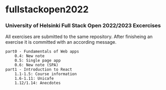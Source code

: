 # fullstackopen2022

### University of Helsinki Full Stack Open 2022/2023 Excercises

All exercises are submitted to the same repository. After finisheing an exercise it is committed with an according message.

    part0 - Fundamentals of Web apps
        0.4: New note
        0.5: Single page app    
        0.6: New note (SPA)
    part1 - Introduction to React
        1.1-1.5: Course information
        1.6-1.11: Unicafe
        1.12/1.14: Anecdotes
  
